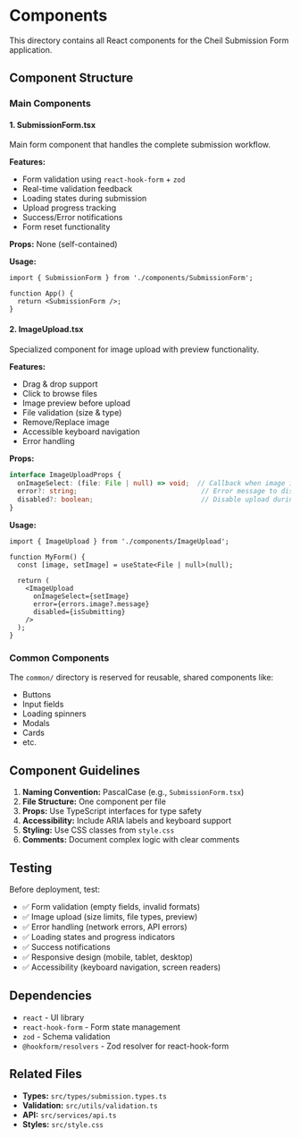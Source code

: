 # Components

This directory contains all React components for the Cheil Submission Form application.

## Component Structure

### Main Components

#### 1. SubmissionForm.tsx
Main form component that handles the complete submission workflow.

**Features:**
- Form validation using `react-hook-form` + `zod`
- Real-time validation feedback
- Loading states during submission
- Upload progress tracking
- Success/Error notifications
- Form reset functionality

**Props:** None (self-contained)

**Usage:**
```tsx
import { SubmissionForm } from './components/SubmissionForm';

function App() {
  return <SubmissionForm />;
}
```

#### 2. ImageUpload.tsx
Specialized component for image upload with preview functionality.

**Features:**
- Drag & drop support
- Click to browse files
- Image preview before upload
- File validation (size & type)
- Remove/Replace image
- Accessible keyboard navigation
- Error handling

**Props:**
```typescript
interface ImageUploadProps {
  onImageSelect: (file: File | null) => void;  // Callback when image is selected/removed
  error?: string;                               // Error message to display
  disabled?: boolean;                           // Disable upload during submission
}
```

**Usage:**
```tsx
import { ImageUpload } from './components/ImageUpload';

function MyForm() {
  const [image, setImage] = useState<File | null>(null);
  
  return (
    <ImageUpload 
      onImageSelect={setImage}
      error={errors.image?.message}
      disabled={isSubmitting}
    />
  );
}
```

### Common Components

The `common/` directory is reserved for reusable, shared components like:
- Buttons
- Input fields
- Loading spinners
- Modals
- Cards
- etc.

## Component Guidelines

1. **Naming Convention:** PascalCase (e.g., `SubmissionForm.tsx`)
2. **File Structure:** One component per file
3. **Props:** Use TypeScript interfaces for type safety
4. **Accessibility:** Include ARIA labels and keyboard support
5. **Styling:** Use CSS classes from `style.css`
6. **Comments:** Document complex logic with clear comments

## Testing

Before deployment, test:
- ✅ Form validation (empty fields, invalid formats)
- ✅ Image upload (size limits, file types, preview)
- ✅ Error handling (network errors, API errors)
- ✅ Loading states and progress indicators
- ✅ Success notifications
- ✅ Responsive design (mobile, tablet, desktop)
- ✅ Accessibility (keyboard navigation, screen readers)

## Dependencies

- `react` - UI library
- `react-hook-form` - Form state management
- `zod` - Schema validation
- `@hookform/resolvers` - Zod resolver for react-hook-form

## Related Files

- **Types:** `src/types/submission.types.ts`
- **Validation:** `src/utils/validation.ts`
- **API:** `src/services/api.ts`
- **Styles:** `src/style.css`

